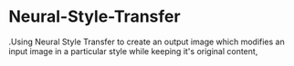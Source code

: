 # Neural-Style-Transfer
.Using Neural Style Transfer to create an output image which modifies an input image in a particular style while keeping it's original content,
